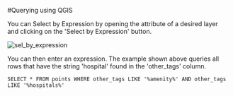#Querying using QGIS

You can Select by Expression by opening the attribute of a desired layer and clicking on the 'Select by Expression' button.

![sel_by_expression](https://cloud.githubusercontent.com/assets/2665840/10792048/00b59680-7d83-11e5-8140-2a08831e69ff.png)

You can then enter an expression. The example shown above queries all rows that have the string 'hospital' found in the 'other_tags' column.


`SELECT *
FROM points
WHERE other_tags LIKE '%amenity%' AND other_tags LIKE '%hospitals%'`
